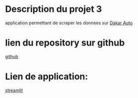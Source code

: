 # Description du projet 3

application permettant de scraper les donnees   sur [Dakar Auto](https://dakar-auto.com/senegal/voitures-4)

# lien du repository  sur github 

[github](https://github.com/NoForcing/DC_Final_Project.git)

# Lien de application: 

[streamlit](https://dc-final-project-jfo.streamlit.app/)